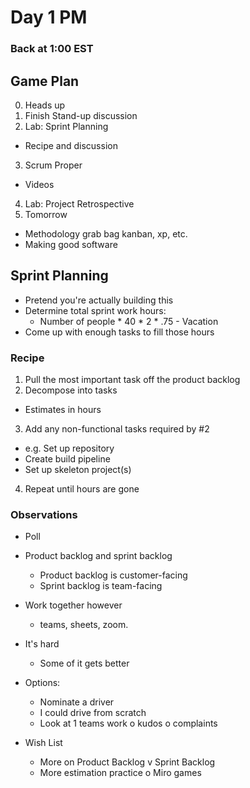 # Day 1 PM

### Back at 1:00 EST


## Game Plan
0. Heads up
1. Finish Stand-up discussion
2. Lab: Sprint Planning
  - Recipe and discussion
3. Scrum Proper
  - Videos
4. Lab: Project Retrospective
5. Tomorrow
  - Methodology grab bag
    kanban, xp, etc.
  - Making good software

## Sprint Planning
* Pretend you're actually building this
* Determine total sprint work hours:
  * Number of people * 40 * 2 * .75 - Vacation 
* Come up with enough tasks to fill those hours



### Recipe
1. Pull the most important task off the product backlog
2. Decompose into tasks
  - Estimates in hours
3. Add any non-functional tasks required by #2
  - e.g. Set up repository
  - Create build pipeline
  - Set up skeleton project(s)
4. Repeat until hours are gone


### Observations
* Poll

* Product backlog and sprint backlog
  - Product backlog is customer-facing
  - Sprint backlog is team-facing
  
* Work together however 
  - teams, sheets, zoom.
  
* It's hard
  - Some of it gets better
  
* Options:
  - Nominate a driver 
  - I could drive from scratch
  - Look at 1 teams work 
    o kudos
	o complaints

* Wish List
  - More on Product Backlog v Sprint Backlog
  - More estimation practice
    o Miro games
  